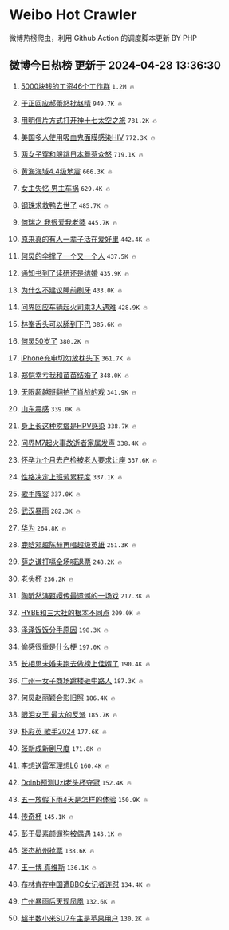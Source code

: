 # Weibo Hot Crawler 



微博热榜爬虫，利用 Github Action 的调度脚本更新 BY PHP 


## 微博今日热榜 更新于 2024-04-28 13:36:30 
1. [5000块钱的工资46个工作群](https://s.weibo.com/weibo?q=%235000%E5%9D%97%E9%92%B1%E7%9A%84%E5%B7%A5%E8%B5%8446%E4%B8%AA%E5%B7%A5%E4%BD%9C%E7%BE%A4%23&t=31&band_rank=1&Refer=top) `1.2M 🔥` 

1. [于正回应郝蕾怒批赵晴](https://s.weibo.com/weibo?q=%23%E4%BA%8E%E6%AD%A3%E5%9B%9E%E5%BA%94%E9%83%9D%E8%95%BE%E6%80%92%E6%89%B9%E8%B5%B5%E6%99%B4%23&t=31&band_rank=2&Refer=top) `949.7K 🔥` 

1. [用明信片方式打开神十七太空之旅](https://s.weibo.com/weibo?q=%23%E7%94%A8%E6%98%8E%E4%BF%A1%E7%89%87%E6%96%B9%E5%BC%8F%E6%89%93%E5%BC%80%E7%A5%9E%E5%8D%81%E4%B8%83%E5%A4%AA%E7%A9%BA%E4%B9%8B%E6%97%85%23&t=31&band_rank=3&Refer=top) `781.2K 🔥` 

1. [美国多人使用吸血鬼面膜感染HIV](https://s.weibo.com/weibo?q=%23%E7%BE%8E%E5%9B%BD%E5%A4%9A%E4%BA%BA%E4%BD%BF%E7%94%A8%E5%90%B8%E8%A1%80%E9%AC%BC%E9%9D%A2%E8%86%9C%E6%84%9F%E6%9F%93HIV%23&t=31&band_rank=4&Refer=top) `772.3K 🔥` 

1. [两女子穿和服跳日本舞惹众怒](https://s.weibo.com/weibo?q=%23%E4%B8%A4%E5%A5%B3%E5%AD%90%E7%A9%BF%E5%92%8C%E6%9C%8D%E8%B7%B3%E6%97%A5%E6%9C%AC%E8%88%9E%E6%83%B9%E4%BC%97%E6%80%92%23&t=31&band_rank=5&Refer=top) `719.1K 🔥` 

1. [黄海海域4.4级地震](https://s.weibo.com/weibo?q=%23%E9%BB%84%E6%B5%B7%E6%B5%B7%E5%9F%9F4.4%E7%BA%A7%E5%9C%B0%E9%9C%87%23&t=31&band_rank=6&Refer=top) `666.3K 🔥` 

1. [女主失忆 男主车祸](https://s.weibo.com/weibo?q=%E5%A5%B3%E4%B8%BB%E5%A4%B1%E5%BF%86%20%E7%94%B7%E4%B8%BB%E8%BD%A6%E7%A5%B8&t=31&band_rank=7&Refer=top) `629.4K 🔥` 

1. [钢珠求救鸭去世了](https://s.weibo.com/weibo?q=%23%E9%92%A2%E7%8F%A0%E6%B1%82%E6%95%91%E9%B8%AD%E5%8E%BB%E4%B8%96%E4%BA%86%23&t=31&band_rank=8&Refer=top) `485.7K 🔥` 

1. [何瑞之 我很爱我老婆](https://s.weibo.com/weibo?q=%E4%BD%95%E7%91%9E%E4%B9%8B%20%E6%88%91%E5%BE%88%E7%88%B1%E6%88%91%E8%80%81%E5%A9%86&t=31&band_rank=9&Refer=top) `445.7K 🔥` 

1. [原来真的有人一辈子活在爱好里](https://s.weibo.com/weibo?q=%23%E5%8E%9F%E6%9D%A5%E7%9C%9F%E7%9A%84%E6%9C%89%E4%BA%BA%E4%B8%80%E8%BE%88%E5%AD%90%E6%B4%BB%E5%9C%A8%E7%88%B1%E5%A5%BD%E9%87%8C%23&t=31&band_rank=10&Refer=top) `442.4K 🔥` 

1. [何炅的伞撑了一个又一个人](https://s.weibo.com/weibo?q=%23%E4%BD%95%E7%82%85%E7%9A%84%E4%BC%9E%E6%92%91%E4%BA%86%E4%B8%80%E4%B8%AA%E5%8F%88%E4%B8%80%E4%B8%AA%E4%BA%BA%23&t=31&band_rank=11&Refer=top) `437.5K 🔥` 

1. [通知书到了读研还是结婚](https://s.weibo.com/weibo?q=%E9%80%9A%E7%9F%A5%E4%B9%A6%E5%88%B0%E4%BA%86%E8%AF%BB%E7%A0%94%E8%BF%98%E6%98%AF%E7%BB%93%E5%A9%9A&t=31&band_rank=12&Refer=top) `435.9K 🔥` 

1. [为什么不建议睡前刷牙](https://s.weibo.com/weibo?q=%23%E4%B8%BA%E4%BB%80%E4%B9%88%E4%B8%8D%E5%BB%BA%E8%AE%AE%E7%9D%A1%E5%89%8D%E5%88%B7%E7%89%99%23&t=31&band_rank=13&Refer=top) `433.0K 🔥` 

1. [问界回应车辆起火司乘3人遇难](https://s.weibo.com/weibo?q=%23%E9%97%AE%E7%95%8C%E5%9B%9E%E5%BA%94%E8%BD%A6%E8%BE%86%E8%B5%B7%E7%81%AB%E5%8F%B8%E4%B9%983%E4%BA%BA%E9%81%87%E9%9A%BE%23&t=31&band_rank=14&Refer=top) `428.9K 🔥` 

1. [林峯舌头可以舔到下巴](https://s.weibo.com/weibo?q=%23%E6%9E%97%E5%B3%AF%E8%88%8C%E5%A4%B4%E5%8F%AF%E4%BB%A5%E8%88%94%E5%88%B0%E4%B8%8B%E5%B7%B4%23&t=31&band_rank=15&Refer=top) `385.6K 🔥` 

1. [何炅50岁了](https://s.weibo.com/weibo?q=%E4%BD%95%E7%82%8550%E5%B2%81%E4%BA%86&t=31&band_rank=16&Refer=top) `380.2K 🔥` 

1. [iPhone充电切勿放枕头下](https://s.weibo.com/weibo?q=%23iPhone%E5%85%85%E7%94%B5%E5%88%87%E5%8B%BF%E6%94%BE%E6%9E%95%E5%A4%B4%E4%B8%8B%23&t=31&band_rank=17&Refer=top) `361.7K 🔥` 

1. [郑恺幸亏我和苗苗结婚了](https://s.weibo.com/weibo?q=%E9%83%91%E6%81%BA%E5%B9%B8%E4%BA%8F%E6%88%91%E5%92%8C%E8%8B%97%E8%8B%97%E7%BB%93%E5%A9%9A%E4%BA%86&t=31&band_rank=18&Refer=top) `348.0K 🔥` 

1. [无限超越班翻拍了肖战的戏](https://s.weibo.com/weibo?q=%E6%97%A0%E9%99%90%E8%B6%85%E8%B6%8A%E7%8F%AD%E7%BF%BB%E6%8B%8D%E4%BA%86%E8%82%96%E6%88%98%E7%9A%84%E6%88%8F&t=31&band_rank=19&Refer=top) `341.9K 🔥` 

1. [山东震感](https://s.weibo.com/weibo?q=%E5%B1%B1%E4%B8%9C%E9%9C%87%E6%84%9F&t=31&band_rank=20&Refer=top) `339.0K 🔥` 

1. [身上长这种疙瘩是HPV感染](https://s.weibo.com/weibo?q=%23%E8%BA%AB%E4%B8%8A%E9%95%BF%E8%BF%99%E7%A7%8D%E7%96%99%E7%98%A9%E6%98%AFHPV%E6%84%9F%E6%9F%93%23&t=31&band_rank=21&Refer=top) `338.7K 🔥` 

1. [问界M7起火事故逝者家属发声](https://s.weibo.com/weibo?q=%23%E9%97%AE%E7%95%8CM7%E8%B5%B7%E7%81%AB%E4%BA%8B%E6%95%85%E9%80%9D%E8%80%85%E5%AE%B6%E5%B1%9E%E5%8F%91%E5%A3%B0%23&t=31&band_rank=22&Refer=top) `338.4K 🔥` 

1. [怀孕九个月去产检被老人要求让座](https://s.weibo.com/weibo?q=%23%E6%80%80%E5%AD%95%E4%B9%9D%E4%B8%AA%E6%9C%88%E5%8E%BB%E4%BA%A7%E6%A3%80%E8%A2%AB%E8%80%81%E4%BA%BA%E8%A6%81%E6%B1%82%E8%AE%A9%E5%BA%A7%23&t=31&band_rank=23&Refer=top) `337.6K 🔥` 

1. [性格决定上班劳累程度](https://s.weibo.com/weibo?q=%23%E6%80%A7%E6%A0%BC%E5%86%B3%E5%AE%9A%E4%B8%8A%E7%8F%AD%E5%8A%B3%E7%B4%AF%E7%A8%8B%E5%BA%A6%23&t=31&band_rank=24&Refer=top) `337.1K 🔥` 

1. [歌手阵容](https://s.weibo.com/weibo?q=%E6%AD%8C%E6%89%8B%E9%98%B5%E5%AE%B9&t=31&band_rank=25&Refer=top) `337.0K 🔥` 

1. [武汉暴雨](https://s.weibo.com/weibo?q=%E6%AD%A6%E6%B1%89%E6%9A%B4%E9%9B%A8&t=31&band_rank=26&Refer=top) `282.3K 🔥` 

1. [华为](https://s.weibo.com/weibo?q=%E5%8D%8E%E4%B8%BA&t=31&band_rank=27&Refer=top) `264.8K 🔥` 

1. [鹿晗邓超陈赫再唱超级英雄](https://s.weibo.com/weibo?q=%23%E9%B9%BF%E6%99%97%E9%82%93%E8%B6%85%E9%99%88%E8%B5%AB%E5%86%8D%E5%94%B1%E8%B6%85%E7%BA%A7%E8%8B%B1%E9%9B%84%23&t=31&band_rank=28&Refer=top) `251.3K 🔥` 

1. [薛之谦打嗝全场喊退票](https://s.weibo.com/weibo?q=%23%E8%96%9B%E4%B9%8B%E8%B0%A6%E6%89%93%E5%97%9D%E5%85%A8%E5%9C%BA%E5%96%8A%E9%80%80%E7%A5%A8%23&t=31&band_rank=29&Refer=top) `248.2K 🔥` 

1. [老头杯](https://s.weibo.com/weibo?q=%E8%80%81%E5%A4%B4%E6%9D%AF&t=31&band_rank=30&Refer=top) `236.2K 🔥` 

1. [陶昕然演甄嬛传最遗憾的一场戏](https://s.weibo.com/weibo?q=%23%E9%99%B6%E6%98%95%E7%84%B6%E6%BC%94%E7%94%84%E5%AC%9B%E4%BC%A0%E6%9C%80%E9%81%97%E6%86%BE%E7%9A%84%E4%B8%80%E5%9C%BA%E6%88%8F%23&t=31&band_rank=31&Refer=top) `217.3K 🔥` 

1. [HYBE和三大社的根本不同点](https://s.weibo.com/weibo?q=HYBE%E5%92%8C%E4%B8%89%E5%A4%A7%E7%A4%BE%E7%9A%84%E6%A0%B9%E6%9C%AC%E4%B8%8D%E5%90%8C%E7%82%B9&t=31&band_rank=32&Refer=top) `209.0K 🔥` 

1. [泽泽饭饭分手原因](https://s.weibo.com/weibo?q=%23%E6%B3%BD%E6%B3%BD%E9%A5%AD%E9%A5%AD%E5%88%86%E6%89%8B%E5%8E%9F%E5%9B%A0%23&t=31&band_rank=33&Refer=top) `198.3K 🔥` 

1. [偷感很重是什么梗](https://s.weibo.com/weibo?q=%23%E5%81%B7%E6%84%9F%E5%BE%88%E9%87%8D%E6%98%AF%E4%BB%80%E4%B9%88%E6%A2%97%23&t=31&band_rank=34&Refer=top) `197.0K 🔥` 

1. [长相思未婚夫跑去做榜上佳婿了](https://s.weibo.com/weibo?q=%23%E9%95%BF%E7%9B%B8%E6%80%9D%E6%9C%AA%E5%A9%9A%E5%A4%AB%E8%B7%91%E5%8E%BB%E5%81%9A%E6%A6%9C%E4%B8%8A%E4%BD%B3%E5%A9%BF%E4%BA%86%23&t=31&band_rank=35&Refer=top) `190.4K 🔥` 

1. [广州一女子商场跳楼砸中路人](https://s.weibo.com/weibo?q=%23%E5%B9%BF%E5%B7%9E%E4%B8%80%E5%A5%B3%E5%AD%90%E5%95%86%E5%9C%BA%E8%B7%B3%E6%A5%BC%E7%A0%B8%E4%B8%AD%E8%B7%AF%E4%BA%BA%23&t=31&band_rank=36&Refer=top) `187.3K 🔥` 

1. [何炅赵丽颖合影旧照](https://s.weibo.com/weibo?q=%23%E4%BD%95%E7%82%85%E8%B5%B5%E4%B8%BD%E9%A2%96%E5%90%88%E5%BD%B1%E6%97%A7%E7%85%A7%23&t=31&band_rank=37&Refer=top) `186.4K 🔥` 

1. [眼泪女王 最大的反派](https://s.weibo.com/weibo?q=%E7%9C%BC%E6%B3%AA%E5%A5%B3%E7%8E%8B%20%E6%9C%80%E5%A4%A7%E7%9A%84%E5%8F%8D%E6%B4%BE&t=31&band_rank=38&Refer=top) `185.7K 🔥` 

1. [朴彩英 歌手2024](https://s.weibo.com/weibo?q=%E6%9C%B4%E5%BD%A9%E8%8B%B1%20%E6%AD%8C%E6%89%8B2024&t=31&band_rank=39&Refer=top) `177.6K 🔥` 

1. [张新成新剧尺度](https://s.weibo.com/weibo?q=%23%E5%BC%A0%E6%96%B0%E6%88%90%E6%96%B0%E5%89%A7%E5%B0%BA%E5%BA%A6%23&t=31&band_rank=40&Refer=top) `171.8K 🔥` 

1. [李想送雷军理想L6](https://s.weibo.com/weibo?q=%23%E6%9D%8E%E6%83%B3%E9%80%81%E9%9B%B7%E5%86%9B%E7%90%86%E6%83%B3L6%23&t=31&band_rank=41&Refer=top) `160.4K 🔥` 

1. [Doinb预测Uzi老头杯夺冠](https://s.weibo.com/weibo?q=%23Doinb%E9%A2%84%E6%B5%8BUzi%E8%80%81%E5%A4%B4%E6%9D%AF%E5%A4%BA%E5%86%A0%23&t=31&band_rank=42&Refer=top) `152.4K 🔥` 

1. [五一放假下雨4天是怎样的体验](https://s.weibo.com/weibo?q=%23%E4%BA%94%E4%B8%80%E6%94%BE%E5%81%87%E4%B8%8B%E9%9B%A84%E5%A4%A9%E6%98%AF%E6%80%8E%E6%A0%B7%E7%9A%84%E4%BD%93%E9%AA%8C%23&t=31&band_rank=43&Refer=top) `150.9K 🔥` 

1. [传奇杯](https://s.weibo.com/weibo?q=%E4%BC%A0%E5%A5%87%E6%9D%AF&t=31&band_rank=44&Refer=top) `145.1K 🔥` 

1. [彭于晏素颜遛狗被偶遇](https://s.weibo.com/weibo?q=%23%E5%BD%AD%E4%BA%8E%E6%99%8F%E7%B4%A0%E9%A2%9C%E9%81%9B%E7%8B%97%E8%A2%AB%E5%81%B6%E9%81%87%23&t=31&band_rank=45&Refer=top) `143.1K 🔥` 

1. [张杰杭州抢票](https://s.weibo.com/weibo?q=%E5%BC%A0%E6%9D%B0%E6%9D%AD%E5%B7%9E%E6%8A%A2%E7%A5%A8&t=31&band_rank=46&Refer=top) `138.6K 🔥` 

1. [王一博 真维斯](https://s.weibo.com/weibo?q=%E7%8E%8B%E4%B8%80%E5%8D%9A%20%E7%9C%9F%E7%BB%B4%E6%96%AF&t=31&band_rank=47&Refer=top) `136.1K 🔥` 

1. [布林肯在中国遭BBC女记者连怼](https://s.weibo.com/weibo?q=%23%E5%B8%83%E6%9E%97%E8%82%AF%E5%9C%A8%E4%B8%AD%E5%9B%BD%E9%81%ADBBC%E5%A5%B3%E8%AE%B0%E8%80%85%E8%BF%9E%E6%80%BC%23&t=31&band_rank=48&Refer=top) `134.4K 🔥` 

1. [广州暴雨后天现凤凰](https://s.weibo.com/weibo?q=%23%E5%B9%BF%E5%B7%9E%E6%9A%B4%E9%9B%A8%E5%90%8E%E5%A4%A9%E7%8E%B0%E5%87%A4%E5%87%B0%23&t=31&band_rank=49&Refer=top) `132.6K 🔥` 

1. [超半数小米SU7车主是苹果用户](https://s.weibo.com/weibo?q=%23%E8%B6%85%E5%8D%8A%E6%95%B0%E5%B0%8F%E7%B1%B3SU7%E8%BD%A6%E4%B8%BB%E6%98%AF%E8%8B%B9%E6%9E%9C%E7%94%A8%E6%88%B7%23&t=31&band_rank=50&Refer=top) `130.2K 🔥` 

